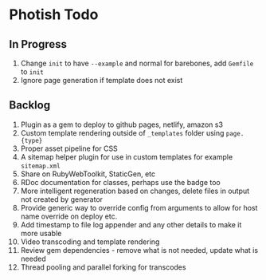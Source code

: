 # Photish Todo

## In Progress

1. Change `init` to have `--example` and normal for barebones, add `Gemfile` to
   `init`
1. Ignore page generation if template does not exist

## Backlog

1. Plugin as a gem to deploy to github pages, netlify, amazon s3
1. Custom template rendering outside of `_templates` folder using `page.{type}`
1. Proper asset pipeline for CSS
1. A sitemap helper plugin for use in custom templates for example
   `sitemap.xml`
1. Share on RubyWebToolkit, StaticGen, etc
1. RDoc documentation for classes, perhaps use the badge too
1. More intelligent regeneration based on changes, delete files in output not
   created by generator
1. Provide generic way to override config from arguments to allow for host name
   override on deploy etc.
1. Add timestamp to file log appender and any other details to make it more
   usable
1. Video transcoding and template rendering
1. Review gem dependencies - remove what is not needed, update what is needed
1. Thread pooling and parallel forking for transcodes
